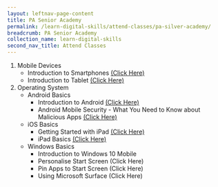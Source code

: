 ```yaml
---
layout: leftnav-page-content
title: PA Senior Academy
permalink: /learn-digital-skills/attend-classes/pa-silver-academy/
breadcrumb: PA Senior Academy
collection_name: learn-digital-skills
second_nav_title: Attend Classes
---
```


1. Mobile Devices
    * Introduction to Smartphones [(Click Here)](http://www.gcflearnfree.org/typing)
    * Introduction to Tablet [(Click Here)](http://www.gcflearnfree.org/typing)
2. Operating System
    * Android Basics
        * Introduction to Android [(Click Here)](http://www.gcflearnfree.org/typing)
        * Android Mobile Security - What You Need to Know about Malicious Apps [(Click Here)](http://www.gcflearnfree.org/typing)
    * iOS Basics
        * Getting Started with iPad [(Click Here)](http://www.gcflearnfree.org/typing)
        * iPad Basics [(Click Here)](http://www.gcflearnfree.org/typing)
    * Windows Basics
        * Introduction to Windows 10 Mobile
        * Personalise Start Screen (Click Here)
        * Pin Apps to Start Screen (Click Here)
        * Using Microsoft Surface (Click Here)
